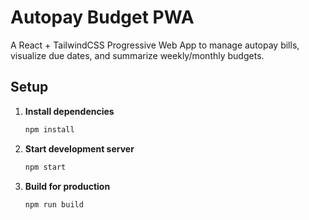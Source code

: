 # Autopay Budget PWA

A React + TailwindCSS Progressive Web App to manage autopay bills, visualize due dates, and summarize weekly/monthly budgets.

## Setup

1. **Install dependencies**
   ```bash
   npm install
   ```
2. **Start development server**
   ```bash
   npm start
   ```
3. **Build for production**
   ```bash
   npm run build
   ```
